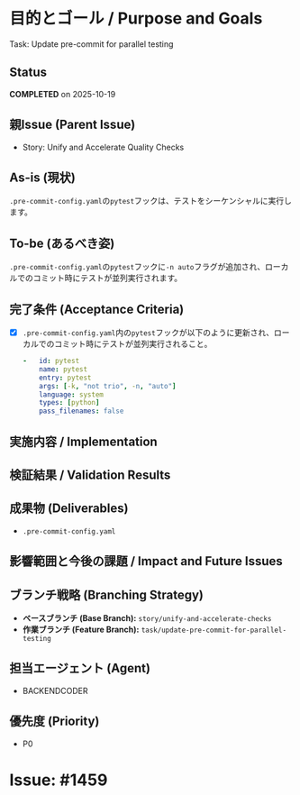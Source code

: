 # 目的とゴール / Purpose and Goals
Task: Update pre-commit for parallel testing

## Status
**COMPLETED** on 2025-10-19

## 親Issue (Parent Issue)
- Story: Unify and Accelerate Quality Checks

## As-is (現状)
`.pre-commit-config.yaml`の`pytest`フックは、テストをシーケンシャルに実行します。

## To-be (あるべき姿)
`.pre-commit-config.yaml`の`pytest`フックに`-n auto`フラグが追加され、ローカルでのコミット時にテストが並列実行されます。

## 完了条件 (Acceptance Criteria)
- [x] `.pre-commit-config.yaml`内の`pytest`フックが以下のように更新され、ローカルでのコミット時にテストが並列実行されること。
  ```yaml
  -   id: pytest
      name: pytest
      entry: pytest
      args: [-k, "not trio", -n, "auto"]
      language: system
      types: [python]
      pass_filenames: false
  ```

## 実施内容 / Implementation

## 検証結果 / Validation Results

## 成果物 (Deliverables)
- `.pre-commit-config.yaml`

## 影響範囲と今後の課題 / Impact and Future Issues

## ブランチ戦略 (Branching Strategy)
- **ベースブランチ (Base Branch):** `story/unify-and-accelerate-checks`
- **作業ブランチ (Feature Branch):** `task/update-pre-commit-for-parallel-testing`

## 担当エージェント (Agent)
- BACKENDCODER

## 優先度 (Priority)
- P0

# Issue: #1459
